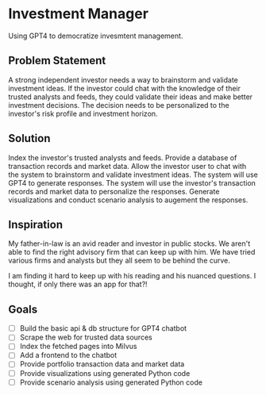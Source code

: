 # Investment Manager

Using GPT4 to democratize invesmtent management. 

## Problem Statement
A strong independent investor needs a way to brainstorm and validate investment ideas. If the investor could chat with the knowledge of their trusted analysts and feeds, they could validate their ideas and make better investment decisions. The decision needs to be personalized to the investor's risk profile and investment horizon.

## Solution
Index the investor's trusted analysts and feeds. Provide a database of transaction records and market data. Allow the investor user to chat with the system to brainstorm and validate investment ideas. The system will use GPT4 to generate responses. The system will use the investor's transaction records and market data to personalize the responses. Generate visualizations and conduct scenario analysis to augement the responses.

## Inspiration
My father-in-law is an avid reader and investor in public stocks. We aren't able to find the right advisory firm that can keep up with him. We have tried various firms and analysts but they all seem to be behind the curve.

I am finding it hard to keep up with his reading and his nuanced questions. I thought, if only there was an app for that?!

## Goals
- [ ] Build the basic api & db structure for GPT4 chatbot
- [ ] Scrape the web for trusted data sources
- [ ] Index the fetched pages into Milvus
- [ ] Add a frontend to the chatbot
- [ ] Provide portfolio transaction data and market data
- [ ] Provide visualizations using generated Python code
- [ ] Provide scenario analysis using generated Python code